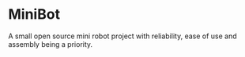 # MiniBot
A small open source mini robot project with reliability, ease of use and assembly being a priority.
